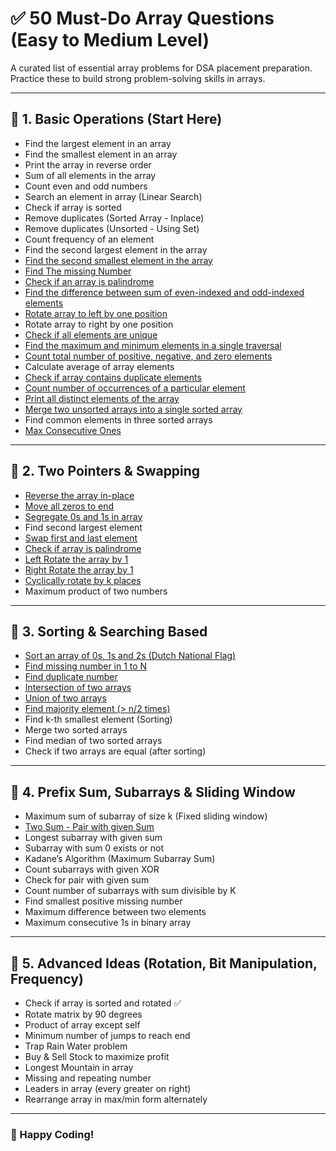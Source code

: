 # ✅ 50 Must-Do Array Questions (Easy to Medium Level)

A curated list of essential array problems for DSA placement preparation. Practice these to build strong problem-solving skills in arrays.

---

## 📌 1. Basic Operations (Start Here)
- Find the largest element in an array
- Find the smallest element in an array
- Print the array in reverse order
- Sum of all elements in the array
- Count even and odd numbers
- Search an element in array (Linear Search)
- Check if array is sorted
- Remove duplicates (Sorted Array - Inplace)
- Remove duplicates (Unsorted - Using Set)
- Count frequency of an element
- Find the second largest element in the array
- [Find the second smallest element in the array](https://www.geeksforgeeks.org/problems/find-the-smallest-and-second-smallest-element-in-an-array3226/1)
- [Find The missing Number](https://www.geeksforgeeks.org/problems/missing-number-in-array1416/1)
- [Check if an array is palindrome](https://www.geeksforgeeks.org/program-to-check-if-an-array-is-palindrome-or-not/)
- [Find the difference between sum of even-indexed and odd-indexed elements](https://www.geeksforgeeks.org/dsa/absolute-difference-between-sum-of-even-elements-at-even-indices-odd-elements-at-odd-indices-in-given-array/)
- [Rotate array to left by one position](https://www.geeksforgeeks.org/dsa/array-rotation/)
- Rotate array to right by one position
- [Check if all elements are unique](https://www.geeksforgeeks.org/dsa/check-if-all-array-elements-are-distinct/)
- [Find the maximum and minimum elements in a single traversal](https://www.geeksforgeeks.org/dsa/maximum-and-minimum-in-an-array/)
- [Count total number of positive, negative, and zero elements](https://www.geeksforgeeks.org/c/c-program-to-count-positive-and-negative-numbers-in-an-array/)
- Calculate average of array elements
- [Check if array contains duplicate elements](https://leetcode.com/problems/contains-duplicate/submissions/1688712522/)
- [Count number of occurrences of a particular element](https://www.geeksforgeeks.org/dsa/count-number-of-occurrences-or-frequency-in-a-sorted-array/#naive-approach-using-linear-search-on-time-and-o1-space)
- [Print all distinct elements of the array](https://www.geeksforgeeks.org/dsa/print-distinct-elements-given-integer-array/)
- [Merge two unsorted arrays into a single sorted array](https://www.geeksforgeeks.org/dsa/merging-two-unsorted-arrays-sorted-order/)
- Find common elements in three sorted arrays
- [Max Consecutive Ones](https://leetcode.com/problems/max-consecutive-ones/description/)


---

## 📌 2. Two Pointers & Swapping
- [Reverse the array in-place](https://www.geeksforgeeks.org/problems/reverse-an-array/1)
- [Move all zeros to end](https://leetcode.com/problems/move-zeroes/submissions/1689223994/)
- [Segregate 0s and 1s in array](https://www.geeksforgeeks.org/problems/segregate-0s-and-1s5106/1)
- Find second largest element
- [Swap first and last element](https://stackoverflow.com/questions/65450651/swapping-first-array-element-with-last-second-with-second-last-and-so-on)
- [Check if array is palindrome](https://www.geeksforgeeks.org/problems/perfect-arrays4645/1)
- [Left Rotate the array by 1](https://www.geeksforgeeks.org/problems/cyclically-rotate-an-array-by-one2614/1)
- [Right Rotate the array by 1](https://www.geeksforgeeks.org/problems/cyclically-rotate-an-array-by-one2614/1)
- [Cyclically rotate by k places](https://prepinsta.com/program-to-cyclically-rotate-an-array-by-k-positions/)
- Maximum product of two numbers

---

## 📌 3. Sorting & Searching Based
- [Sort an array of 0s, 1s and 2s (Dutch National Flag)](https://www.geeksforgeeks.org/problems/sort-an-array-of-0s-1s-and-2s4231/1)
- [Find missing number in 1 to N](https://leetcode.com/problems/missing-number/)
- [Find duplicate number](https://www.geeksforgeeks.org/problems/find-duplicates-in-an-array/1)
- [Intersection of two arrays](https://www.geeksforgeeks.org/problems/intersection-of-two-arrays-with-duplicate-elements/1)
- [Union of two arrays](https://www.geeksforgeeks.org/problems/union-of-two-arrays3538/1)
- [Find majority element (> n/2 times)](https://www.geeksforgeeks.org/problems/majority-element-1587115620/1)
- Find k-th smallest element (Sorting)
- Merge two sorted arrays
- Find median of two sorted arrays
- Check if two arrays are equal (after sorting)

---

## 📌 4. Prefix Sum, Subarrays & Sliding Window
- Maximum sum of subarray of size k (Fixed sliding window)
- [Two Sum - Pair with given Sum](https://www.geeksforgeeks.org/dsa/check-if-pair-with-given-sum-exists-in-array/#better-approach2-sorting-and-twopointer-technique-onlogn-time-and-o1-space)
- Longest subarray with given sum
- Subarray with sum 0 exists or not
- Kadane’s Algorithm (Maximum Subarray Sum)
- Count subarrays with given XOR
- Check for pair with given sum
- Count number of subarrays with sum divisible by K
- Find smallest positive missing number
- Maximum difference between two elements
- Maximum consecutive 1s in binary array

---

## 📌 5. Advanced Ideas (Rotation, Bit Manipulation, Frequency)
- Check if array is sorted and rotated ✅
- Rotate matrix by 90 degrees
- Product of array except self
- Minimum number of jumps to reach end
- Trap Rain Water problem
- Buy & Sell Stock to maximize profit
- Longest Mountain in array
- Missing and repeating number
- Leaders in array (every greater on right)
- Rearrange array in max/min form alternately

---

### 🚀 Happy Coding!
